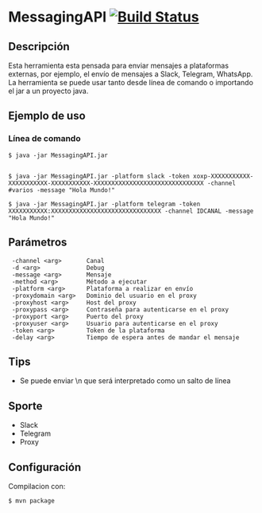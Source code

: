 # MessagingAPI [![Build Status](https://travis-ci.org/thelabs-dev/messaging-api.svg?branch=master)](https://travis-ci.org/thelabs-dev/messaging-api)
## Descripción
Esta herramienta esta pensada para enviar mensajes a plataformas externas, por ejemplo, el envío de mensajes a Slack, Telegram, WhatsApp.
La herramienta se puede usar tanto desde línea de comando o importando el jar a un proyecto java.


## Ejemplo de uso
### Línea de comando
	$ java -jar MessagingAPI.jar 


	$ java -jar MessagingAPI.jar -platform slack -token xoxp-XXXXXXXXXXX-XXXXXXXXXXX-XXXXXXXXXXX-XXXXXXXXXXXXXXXXXXXXXXXXXXXXXXX -channel #varios -message "Hola Mundo!"

	$ java -jar MessagingAPI.jar -platform telegram -token XXXXXXXXXXX:XXXXXXXXXXXXXXXXXXXXXXXXXXXXXXX -channel IDCANAL -message "Hola Mundo!"


## Parámetros
```
 -channel <arg>       Canal
 -d <arg>             Debug
 -message <arg>       Mensaje
 -method <arg>        Método a ejecutar
 -platform <arg>      Plataforma a realizar en envío
 -proxydomain <arg>   Dominio del usuario en el proxy
 -proxyhost <arg>     Host del proxy
 -proxypass <arg>     Contraseña para autenticarse en el proxy
 -proxyport <arg>     Puerto del proxy
 -proxyuser <arg>     Usuario para autenticarse en el proxy
 -token <arg>         Token de la plataforma
 -delay <arg>         Tiempo de espera antes de mandar el mensaje
```

## Tips
- Se puede enviar \n que será interpretado como un salto de línea

## Sporte
- Slack
- Telegram
- Proxy
  
## Configuración
Compilacion con:

    $ mvn package


